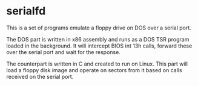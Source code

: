 # serialfd
This is a set of programs emulate a floppy drive on DOS over a serial port.

The DOS part is written in x86 assembly and runs as a DOS TSR program loaded in the background. It will intercept BIOS int 13h calls, forward these over the serial port and wait for the response.

The counterpart is written in C and created to run on Linux. This part will load a floppy disk image and operate on sectors from it based on calls received on the serial port.

